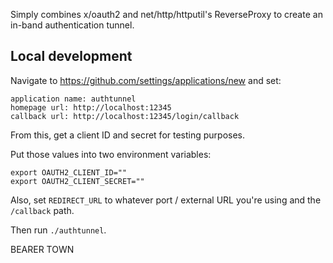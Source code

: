 Simply combines x/oauth2 and net/http/httputil's ReverseProxy to create
an in-band authentication tunnel.

## Local development ##

Navigate to https://github.com/settings/applications/new and set:

    application name: authtunnel
    homepage url: http://localhost:12345
    callback url: http://localhost:12345/login/callback

From this, get a client ID and secret for testing purposes.

Put those values into two environment variables:

    export OAUTH2_CLIENT_ID=""
    export OAUTH2_CLIENT_SECRET=""

Also, set `REDIRECT_URL` to whatever port / external URL you're using and the `/callback` path.

Then run `./authtunnel`.

BEARER TOWN
